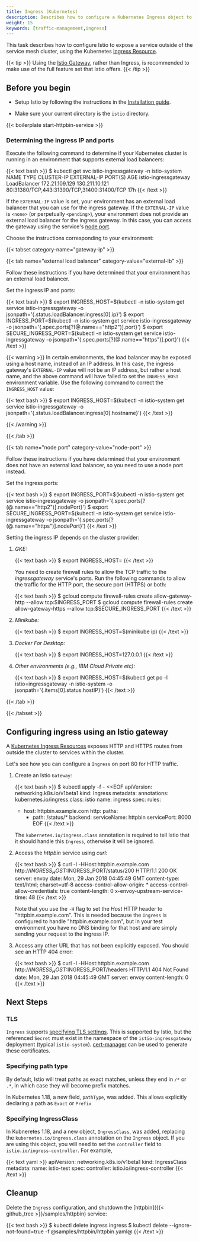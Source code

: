```yaml
---
title: Ingress (Kubernetes)
description: Describes how to configure a Kubernetes Ingress object to expose a service outside of the service mesh.
weight: 15
keywords: [traffic-management,ingress]
---
```


This task describes how to configure Istio to expose a service outside of the service mesh cluster, using the Kubernetes [Ingress Resource](https://kubernetes.io/docs/concepts/services-networking/ingress/).

{{< tip >}}
Using the [Istio Gateway](/docs/tasks/traffic-management/ingress/ingress-control/), rather than Ingress, is recommended to make use of the full feature set that Istio offers.
{{< /tip >}}

## Before you begin

*   Setup Istio by following the instructions in the [Installation guide](/docs/setup/).

*   Make sure your current directory is the `istio` directory.

{{< boilerplate start-httpbin-service >}}

### Determining the ingress IP and ports

Execute the following command to determine if your Kubernetes cluster is running in an environment that supports external load balancers:

{{< text bash >}}
$ kubectl get svc istio-ingressgateway -n istio-system
NAME                   TYPE           CLUSTER-IP       EXTERNAL-IP     PORT(S)                                      AGE
istio-ingressgateway   LoadBalancer   172.21.109.129   130.211.10.121  80:31380/TCP,443:31390/TCP,31400:31400/TCP   17h
{{< /text >}}

If the `EXTERNAL-IP` value is set, your environment has an external load balancer that you can use for the ingress gateway.
If the `EXTERNAL-IP` value is `<none>` (or perpetually `<pending>`), your environment does not provide an external load balancer for the ingress gateway.
In this case, you can access the gateway using the service's [node port](https://kubernetes.io/docs/concepts/services-networking/service/#nodeport).

Choose the instructions corresponding to your environment:

{{< tabset category-name="gateway-ip" >}}

{{< tab name="external load balancer" category-value="external-lb" >}}

Follow these instructions if you have determined that your environment has an external load balancer.

Set the ingress IP and ports:

{{< text bash >}}
$ export INGRESS_HOST=$(kubectl -n istio-system get service istio-ingressgateway -o jsonpath='{.status.loadBalancer.ingress[0].ip}')
$ export INGRESS_PORT=$(kubectl -n istio-system get service istio-ingressgateway -o jsonpath='{.spec.ports[?(@.name=="http2")].port}')
$ export SECURE_INGRESS_PORT=$(kubectl -n istio-system get service istio-ingressgateway -o jsonpath='{.spec.ports[?(@.name=="https")].port}')
{{< /text >}}

{{< warning >}}
In certain environments, the load balancer may be exposed using a host name, instead of an IP address.
In this case, the ingress gateway's `EXTERNAL-IP` value will not be an IP address,
but rather a host name, and the above command will have failed to set the `INGRESS_HOST` environment variable.
Use the following command to correct the `INGRESS_HOST` value:

{{< text bash >}}
$ export INGRESS_HOST=$(kubectl -n istio-system get service istio-ingressgateway -o jsonpath='{.status.loadBalancer.ingress[0].hostname}')
{{< /text >}}

{{< /warning >}}

{{< /tab >}}

{{< tab name="node port" category-value="node-port" >}}

Follow these instructions if you have determined that your environment does not have an external load balancer,
so you need to use a node port instead.

Set the ingress ports:

{{< text bash >}}
$ export INGRESS_PORT=$(kubectl -n istio-system get service istio-ingressgateway -o jsonpath='{.spec.ports[?(@.name=="http2")].nodePort}')
$ export SECURE_INGRESS_PORT=$(kubectl -n istio-system get service istio-ingressgateway -o jsonpath='{.spec.ports[?(@.name=="https")].nodePort}')
{{< /text >}}

Setting the ingress IP depends on the cluster provider:

1.  _GKE:_

    {{< text bash >}}
    $ export INGRESS_HOST=<workerNodeAddress>
    {{< /text >}}

    You need to create firewall rules to allow the TCP traffic to the _ingressgateway_ service's ports.
    Run the following commands to allow the traffic for the HTTP port, the secure port (HTTPS) or both:

    {{< text bash >}}
    $ gcloud compute firewall-rules create allow-gateway-http --allow tcp:$INGRESS_PORT
    $ gcloud compute firewall-rules create allow-gateway-https --allow tcp:$SECURE_INGRESS_PORT
    {{< /text >}}

1.  _Minikube:_

    {{< text bash >}}
    $ export INGRESS_HOST=$(minikube ip)
    {{< /text >}}

1.  _Docker For Desktop:_

    {{< text bash >}}
    $ export INGRESS_HOST=127.0.0.1
    {{< /text >}}

1.  _Other environments (e.g., IBM Cloud Private etc):_

    {{< text bash >}}
    $ export INGRESS_HOST=$(kubectl get po -l istio=ingressgateway -n istio-system -o jsonpath='{.items[0].status.hostIP}')
    {{< /text >}}

{{< /tab >}}

{{< /tabset >}}

## Configuring ingress using an Istio gateway

A [Kubernetes Ingress Resources](https://kubernetes.io/docs/concepts/services-networking/ingress/) exposes HTTP and HTTPS routes from outside the cluster to services within the cluster.

Let's see how you can configure a `Ingress` on port 80 for HTTP traffic.

1.  Create an Istio `Gateway`:

    {{< text bash >}}
    $ kubectl apply -f - <<EOF
    apiVersion: networking.k8s.io/v1beta1
    kind: Ingress
    metadata:
      annotations:
        kubernetes.io/ingress.class: istio
      name: ingress
    spec:
      rules:
      - host: httpbin.example.com
        http:
          paths:
          - path: /status/*
            backend:
              serviceName: httpbin
              servicePort: 8000
    EOF
    {{< /text >}}

    The `kubernetes.io/ingress.class` annotation is required to tell Istio that it should handle this `Ingress`, otherwise it will be ignored.

2.  Access the _httpbin_ service using _curl_:

    {{< text bash >}}
    $ curl -I -HHost:httpbin.example.com http://$INGRESS_HOST:$INGRESS_PORT/status/200
    HTTP/1.1 200 OK
    server: envoy
    date: Mon, 29 Jan 2018 04:45:49 GMT
    content-type: text/html; charset=utf-8
    access-control-allow-origin: *
    access-control-allow-credentials: true
    content-length: 0
    x-envoy-upstream-service-time: 48
    {{< /text >}}

    Note that you use the `-H` flag to set the _Host_ HTTP header to
    "httpbin.example.com". This is needed because the `Ingress` is configured to handle "httpbin.example.com",
    but in your test environment you have no DNS binding for that host and are simply sending your request to the ingress IP.

3.  Access any other URL that has not been explicitly exposed. You should see an HTTP 404 error:

    {{< text bash >}}
    $ curl -I -HHost:httpbin.example.com http://$INGRESS_HOST:$INGRESS_PORT/headers
    HTTP/1.1 404 Not Found
    date: Mon, 29 Jan 2018 04:45:49 GMT
    server: envoy
    content-length: 0
    {{< /text >}}

## Next Steps

### TLS

`Ingress` supports [specifying TLS settings](https://kubernetes.io/docs/concepts/services-networking/ingress/#tls). This is supported by Istio, but the referenced `Secret` must exist in the namespace of the `istio-ingressgateway` deployment (typical `istio-system`). [cert-manager](/docs/ops/integrations/certmanager/) can be used to generate these certificates.

### Specifying path type

By default, Istio will treat paths as exact matches, unless they end in `/*` or `.*`, in which case they will become prefix matches.

In Kubernetes 1.18, a new field, `pathType`, was added. This allows explicitly declaring a path as `Exact` or `Prefix`

### Specifying IngressClass

In Kubneretes 1.18, and a new object, `IngressClass`, was added, replacing the `kubernetes.io/ingress.class` annotation on the `Ingress` object. If you are using this object, you will need to set the `controller` field to `istio.io/ingress-controller`. For example,

{{< text yaml >}}
apiVersion: networking.k8s.io/v1beta1
kind: IngressClass
metadata:
  name: istio-test
spec:
  controller: istio.io/ingress-controller
{{< /text >}}

## Cleanup

Delete the `Ingress` configuration, and shutdown the [httpbin]({{< github_tree >}}/samples/httpbin) service:

{{< text bash >}}
$ kubectl delete ingress ingress
$ kubectl delete --ignore-not-found=true -f @samples/httpbin/httpbin.yaml@
{{< /text >}}
